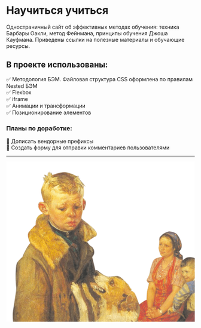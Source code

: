 # Научиться учиться
Одностраничный сайт об эффективных методах обучения: техника Барбары Оакли, метод Фейнмана, принципы обучения Джоша Кауфмана. Приведены ссылки на полезные материалы и обучающие ресурсы.

## В проекте использованы:
:white_check_mark: Методология БЭМ. Файловая структура CSS оформлена по правилам Nested БЭМ <br>
:white_check_mark: Flexbox <br>
:white_check_mark: iframe <br>
:white_check_mark: Анимации и трансформации <br>
:white_check_mark: Позиционирование элементов <br>

### Планы по доработке:
:black_square_button: Дописать вендорные префиксы <br>
:black_square_button: Создать форму для отправки комментариев пользователями <br>
___
![](./images/header-image.png)
